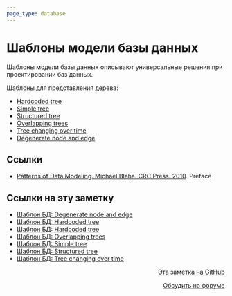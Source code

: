 ```yaml
---
page_type: database
---
```


# Шаблоны модели базы данных

Шаблоны модели базы данных описывают универсальные решения при проектировании баз данных.

Шаблоны для представления дерева:

* [Hardcoded tree](20230404223005.md)
* [Simple tree](20230404223158.md)
* [Structured tree](20230404223156.md)
* [Overlapping trees](20230404223153.md)
* [Tree changing over time](20230404223150.md)
* [Degenerate node and edge](20230404223354.md)

## Ссылки

* [Patterns of Data Modeling. Michael Blaha. CRC Press. 2010](PatternsOfDataModeling2010.md). Preface

## Ссылки на эту заметку

* [Шаблон БД: Degenerate node and edge](20230404223354.md)
* [Шаблон БД: Hardcoded tree](20230404223201.md)
* [Шаблон БД: Hardcoded tree](20230404223005.md)
* [Шаблон БД: Overlapping trees](20230404223153.md)
* [Шаблон БД: Simple tree](20230404223158.md)
* [Шаблон БД: Structured tree](20230404223156.md)
* [Шаблон БД: Tree changing over time](20230404223150.md)


<p v-pre style="text-align: right">
  <a href="https://github.com/Kverde/algorithms/blob/main/source/20230403200717.md" target="_blank">
  Эта заметка на GitHub
  </a>
</p>



<p v-pre style="text-align: right">
  <a href="https://discourse.comtext.space/new-topic?title=%D0%A8%D0%B0%D0%B1%D0%BB%D0%BE%D0%BD%D1%8B%20%D0%BC%D0%BE%D0%B4%D0%B5%D0%BB%D0%B8%20%D0%B1%D0%B0%D0%B7%D1%8B%20%D0%B4%D0%B0%D0%BD%D0%BD%D1%8B%D1%85&body=&category=algorithm" target="_blank">
  Обсудить на форуме
  </a>
</p>
